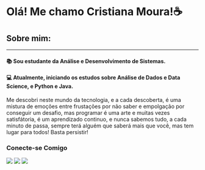 # Olá! Me chamo Cristiana Moura!☕

## Sobre mim:
____________________________________________________________________________________________

#### 📚 Sou estudante da Análise e Desenvolvimento de Sistemas.
#### 💻 Atualmente, iniciando os estudos sobre Análise de Dados e Data Science, e Python e Java.

Me descobri neste mundo da tecnologia, e a cada descoberta, é uma mistura de emoções entre frustações por não saber e empolgação por conseguir um desafio, mas programar é uma arte e muitas vezes satisfátoria, é um aprendizado continuo, e nunca sabemos tudo, a cada minuto de passa, sempre terá alguém que saberá mais que você, mas tem lugar para todos! Basta persistir!




<div> <h3>Conecte-se Comigo</h3> <a href="https://instagram.com/Cristianamoura/" target="_blank"><img src="https://img.shields.io/badge/-Instagram-%23E4405F?style=for-the-badge&logo=instagram&logoColor=white" target="_blank"></a> <a href = "mailto:cristianamoura.phoenix@gmail.com"><img src="https://img.shields.io/badge/-Gmail-%23333?style=for-the-badge&logo=gmail&logoColor=white" target="_blank"></a> <a href="https://www.linkedin.com/in/cristianamoura" target="_blank"><img src="https://img.shields.io/badge/-LinkedIn-%230077B5?style=for-the-badge&logo=linkedin&logoColor=white" target="_blank"></a> </div>
